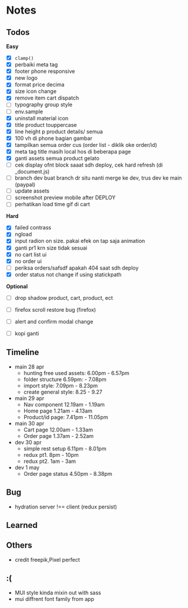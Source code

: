 # Notes

## Todos
**Easy**
- [x] `clamp()`
- [x] perbaiki meta tag
- [x] footer phone responsive
- [x] new logo
- [x] format price decima
- [x] size icon change
- [x] remove item cart dispatch
- [ ] typography group style
- [ ] env.sample
- [x] uninstall material icon
- [x] title product touppercase
- [x] line height p product details/ semua
- [x] 100 vh di phone bagian gambar
- [x] tampilkan semua order cus (order list - diklik oke order/id)
- [x] meta tag title masih local hos di beberapa page
- [x] ganti assets semua product gelato
- [ ] cek display ofnt block saaat sdh deploy, cek hard refresh (di _document.js)
- [ ] branch dev buat branch dr situ nanti merge ke dev, trus dev ke main (paypal)
- [ ] update assets
- [ ] screenshot preview mobile after DEPLOY
- [ ] perhatikan load time gif di cart

**Hard**
- [x] failed contrass
- [x] ngload
- [x] input radion on size. pakai efek on tap saja animation
- [x] ganti pr1 krn size tidak sesuai
- [x] no cart list ui
- [x] no order ui
- [ ] periksa orders/safsdf apakah 404 saat sdh deploy
- [x] order status not change if using statickpath

**Optional**
- [ ] drop shadow product, cart, product, ect
- [ ] firefox scroll restore bug (firefox)
- [ ] alert and confirm modal change
- [ ] kopi ganti


## Timeline
- main 28 apr
  - hunting free used assets: 6.00pm - 6.57pm
  - folder structure 6.59pm: - 7.08pm
  - import style: 7.09pm - 8.23pm
  - create general style: 8.25 - 9.27
- main 29 apr
  - Nav component 12.19am - 1.19am
  - Home page 1.21am - 4.13am
  - Product/id page: 7.41pm - 11.05pm
- main 30 apr
  - Cart page 12.00am - 1.33am
  - Order page 1.37am - 2.52am
- dev 30 apr
  - simple rest setup 6.11pm - 8.01pm
  - redux pt1. 8pm - 10pm
  - redux pt2. 1am - 3am
- dev 1 may
  - Order page status 4.50pm - 8.38pm

## Bug
- hydration server !== client (redux persist)

## Learned

## Others
- credit freepik,Pixel perfect

## :\(
- MUI style kinda mixin out with sass
- mui diffrent font family from app
